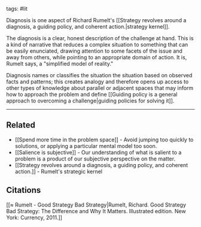 tags: #lit 

Diagnosis is one aspect of Richard Rumelt's [[Strategy revolves around a diagnosis, a guiding policy, and coherent action.|strategy kernel]].

The diagnosis is a clear, honest description of the challenge at hand. This is a kind of narrative that reduces a complex situation to something that can be easily enunciated, drawing attention to some facets of the issue and away from others, while pointing to an appropriate domain of action. It is, Rumelt says, a "simplified model of reality." 

Diagnosis names or classifies the situation the situation based on observed facts and patterns; this creates analogy and therefore opens up access to other types of knowledge about parallel or adjacent spaces that may inform how to approach the problem and define [[Guiding policy is a general approach to overcoming a challenge|guiding policies for solving it]]. 

---
## Related
- [[Spend more time in the problem space]] - Avoid jumping too quickly to solutions, or applying a particular mental model too soon.
- [[Salience is subjective]] - Our understanding of what is salient to a problem is a product of our subjective perspective on the matter. 
- [[Strategy revolves around a diagnosis, a guiding policy, and coherent action.]] - Rumelt's strategic kernel

## Citations
[[≈ Rumelt - Good Strategy Bad Strategy|Rumelt, Richard. Good Strategy Bad Strategy: The Difference and Why It Matters. Illustrated edition. New York: Currency, 2011.]]
